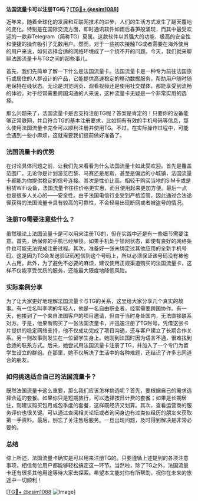 **法国流量卡可以注册TG吗？[[TG💪+ @esim1088](https://t.me/s/esim1088)]**

近年来，随着全球化的发展和互联网技术的进步，人们的生活方式发生了翻天覆地的变化。特别是在国际交流方面，即时通讯软件如雨后春笋般涌现，而其中最受欢迎的一款非Telegram（简称TG）莫属。这款软件以其强大的功能、极高的安全性和便捷的操作吸引了无数用户。然而，对于一些初次接触TG或者需要在海外使用的用户来说，如何选择合适的网络环境成了一个绕不开的问题。今天，我们就来聊聊法国流量卡与TG之间的那些事儿。

首先，我们先简单了解一下什么是法国流量卡。法国流量卡是一种专为前往法国旅行或居住的人群设计的产品，它能提供高速稳定的移动数据服务，帮助用户随时随地保持在线状态。无论是浏览网页、观看视频还是使用社交媒体，都能享受到流畅的体验。对于经常需要跨国沟通的人来说，这种流量卡无疑是一个非常实用的选择。

那么问题来了，法国流量卡是否支持注册TG呢？答案是肯定的！只要你的设备能够正常联网，并且符合TG的基本注册要求，比如拥有有效的手机号码等信息，那么使用法国流量卡完全可以顺利注册并使用TG。不过，在实际操作过程中，可能会遇到一些小麻烦，这就需要我们提前做好准备了。

### 法国流量卡的优势

在讨论具体问题之前，让我们先来看看为什么法国流量卡如此受欢迎。首先是覆盖范围广。无论你是计划游览巴黎、马赛还是尼斯，甚至是偏远的小城镇，法国流量卡都能为你提供稳定的信号连接。其次是性价比高。相较于购买当地的SIM卡或是租赁WiFi设备，法国流量卡往往价格更实惠，而且使用起来更加方便。最后一点也是很多人关心的——安全性。由于法国电信行业受到严格监管，因此通过合法途径获得的法国流量卡具有较高的可靠性，不会轻易出现断网或者被盗号的情况。

### 注册TG需要注意些什么？

虽然理论上法国流量卡是可以用来注册TG的，但在实践中还是有一些细节需要注意。首先，确保你的手机已经解锁。如果手机处于锁网状态，即使有良好的网络条件也可能无法完成注册过程。其次，准备好一张未绑定过其他应用的全新手机号码。这是因为TG会发送验证码短信到这个号码上，所以必须保证该号码没有被他人占用。此外，为了避免不必要的麻烦，建议使用正规渠道购买的法国流量卡，这样不仅能享受优质的服务，还能最大限度地降低风险。

### 实际案例分享

为了让大家更好地理解法国流量卡与TG的关系，这里给大家分享几个真实的故事。有一位名叫李明的年轻人，他是一名自由职业者，经常需要跨国协作。有一天，他接到了一个来自法国客户的项目邀请，但由于当时身处国内，无法直接联系对方。于是，他果断购买了一张法国流量卡，并迅速注册了TG账号。凭借这张卡片提供的稳定网络支持，他不仅成功完成了项目沟通，还与客户建立了长期合作关系。另一则故事则发生在一位留学生身上。她刚到法国时因为语言不通，很难找到合适的联系方式。后来，她尝试用法国流量卡注册了TG，并加入了一个专门为留学生设立的群组。在那里，她不仅解决了生活中的各种难题，还结识了许多志同道合的朋友。

### 如何挑选适合自己的法国流量卡？

既然法国流量卡这么重要，那么我们应该怎样挑选呢？首先，要根据自己的需求选择合适的套餐。如果你只是短期旅行，可以选择按日计费的套餐；如果是长期居住，则建议购买包月或包季度的套餐，这样既经济又划算。其次，查看运营商的服务评价也很关键。可以通过查阅相关论坛或者询问身边有过类似经历的朋友来获取第一手资料。最后，别忘了关注售后服务。一旦出现问题，及时得到解决是非常必要的。

### 总结

综上所述，法国流量卡确实是可以用来注册TG的。只要遵循上述提到的各项注意事项，相信每位用户都能够轻松搞定这一环节。当然啦，除了TG之外，法国流量卡还有很多其他用途等待大家去探索。希望本文能对你有所帮助，祝你在未来的旅途中一切顺利！

[[TG💪+ @esim1088](https://t.me/s/esim1088) ![Image](https://i.postimg.cc/4NQfJmqS/Snipaste-2025-05-13-00-14-12.png)]